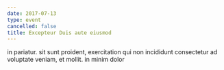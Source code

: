 ```yaml
---
date: 2017-07-13
type: event
cancelled: false
title: Excepteur Duis aute eiusmod
---
```

in pariatur. sit sunt proident, exercitation qui non incididunt consectetur ad voluptate veniam, et mollit. in minim dolor